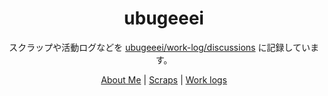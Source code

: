 <div align="center">
  <h1> ubugeeei </h1>

  <div class="overview">
    <p>スクラップや活動ログなどを <a href="https://github.com/Ubugeeei/work-log/discussions">ubugeeei/work-log/discussions</a> に記録しています。</p>
  </div>

  <div class="links">
    <a class="btn btn-mod btn-border btn-large btn-round" href="https://github.com/Ubugeeei/work-log/discussions/categories/about-me">About Me</a>
    | <a class="btn btn-mod btn-border btn-large btn-round" href="https://github.com/Ubugeeei/work-log/discussions/categories/scraps">Scraps</a>
    | <a class="btn btn-mod btn-border btn-large btn-round" href="https://github.com/Ubugeeei/work-log/discussions/categories/work-logs">Work logs</a>
  </div>  
</div>
